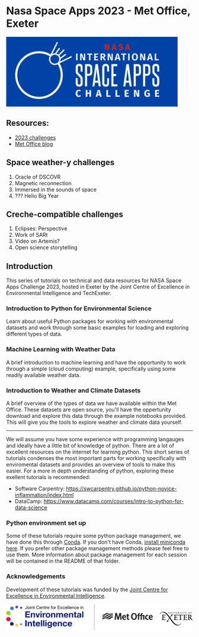 # Nasa Space Apps 2023 - Met Office, Exeter
![NASA SpaceApps Logo](nasa_spaceapps_logo.png)
## Resources:
- [2023 challenges](https://www.spaceappschallenge.org/2023/challenges/)
- [Met Office blog](https://blog.metoffice.gov.uk/2023/09/07/nasa-space-apps-challenge-is-coming-to-exeter/)


## Space weather-y challenges

1. Oracle of DSCOVR
2. Magnetic reconnection
3. Immersed in the sounds of space
4. ??? Helio Big Year

## Creche-compatible challenges

1. Eclipses: Perspective
2. Work of SARt
3. Video on Artemis?
4. Open science storytelling

## Introduction

This series of tutorials on technical and data resources for NASA Space Apps Challenge 2023, hosted in Exeter by the Joint Centre of Excellence in Environmental Intelligence and TechExeter.

### Introduction to Python for Environmental Science

Learn about useful Python packages for working with environmental datasets and work through some basic examples for loading and exploring different types of data.

### Machine Learning with Weather Data

A brief introduction to machine learning and have the opportunity to work through a simple (cloud computing) example, specifically using some readily available weather data.

### Introduction to Weather and Climate Datasets

A brief overview of the types of data we have available within the Met Office. These datasets are open source, you'll have the oppertunity download and explore this data through the example notebooks provided. This will give you the tools to explore weather and climate data yourself.

______________________________________________________________________

We will assume you have some experience with programming langauges and ideally have a little bit of knowledge of python. There are a lot of excellent resources on the internet for learning python. This short series of tutorials condenses the most important parts for working specifically with enviromental datasets and provides an overview of tools to make this easier. For a more in depth understanding of python, exploring these exellent tutorials is recommended:

- Software Carpentry: https://swcarpentry.github.io/python-novice-inflammation/index.html
- DataCamp: https://www.datacamp.com/courses/intro-to-python-for-data-science

### Python environment set up
Some of these tutorials require some python package management, we have done this through [Conda](https://docs.conda.io/projects/conda/en/latest/). If you don't have Conda, [install miniconda here](https://docs.conda.io/en/latest/miniconda.html). If you prefer other package management methods please feel free to use them. More information about package management for each session will be contained in the README of that folder.

### Acknowledgements

Development of these tutorials was funded by the [Joint Centre for Excellence in Environmental Intelligence](https://jceei.org/).

![JCEEI logo](jceei_logo.png)
